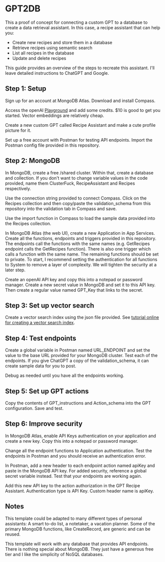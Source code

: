 # GPT2DB

This a proof of concept for connecting a custom GPT to a database to create a data retrieval assistant. In this case, a recipe assistant that can help you:

* Create new recipes and store them in a database
* Retrieve recipes using semantic search
* List all recipes in the database
* Update and delete recipes

This guide provides an overview of the steps to recreate this assistant. I'll leave detailed instructions to ChatGPT and Google.

## Step 1: Setup

Sign up for an account at MongoDB Atlas. Download and install Compass.

Access the openAI [Playground](https://platform.openai.com/playground) and add some credits. $10 is good to get you started. Vector embeddings are relatively cheap.

Create a new custom GPT called Recipe Assistant and make a cute profile picture for it. 

Set up a free account with Postman for testing API endpoints. Import the Postman config file provided in this repository. 

## Step 2: MongoDB

In MongoDB, create a free /shared cluster. Within that, create a database and collection. If you don't want to change variable values in the code provided, name them ClusterFuck, RecipeAssistant and Recipes respectively.

Use the connection string provided  to connect Compass. Click on the Recipes collection and then copy/paste the validation_schema from this repository into the validation tab in Compass and save.

Use the import function in Compass to load the sample data provided into the Recipes collection. 

In MongoDB Atlas (the web UI), create a new Application in App Services. Create all the functions, endpoints and triggers provided in this repository. The endpoints call the functions with the same names (e.g. GetRecipes endpoint calls the GetRecipes function). There is also one trigger which calls a function with the same name. The remaining functions should be set to private. To start, I recommend setting the authentication for all functions to System to remove a layer of complexity. We will tighten the security at a later step.

Create an openAI API key and copy this into a notepad or password manager. Create a new secret value in MongoDB and set it to this API key. Then create a regular value named GPT_Key that links to the secret. 


## Step 3: Set up vector search

Create a vector search index using the json file provided. See [tutorial online for creating a vector search index](https://www.mongodb.com/docs/atlas/atlas-vector-search/vector-search-tutorial/?lb-height=100&lb-width=100&presentation=true#procedure).


## Step 4: Test endpoints

Create a global variable in Postman named URL_ENDPOINT and set the value to the base URL provided for your MongoDB cluster. Test each of the endpoints. If you give ChatGPT a copy of the validation_schema, it can create sample data for you to post.

Debug as needed until you have all the endpoints working.


## Step 5: Set up GPT actions

Copy the contents of GPT_instructions and Action_schema into the GPT configuration. Save and test.


## Step 6: Improve security

In MongoDB Atlas, enable API Keys authentication on your application and create a new key. Copy this into a notepad or password manager.

Change all the endpoint functions to Application authentication. Test the endpoints in Postman and you should receive an authentication error.

In Postman, add a new header to each endpoint action named apiKey and paste in the MongoDB API key. For added security, reference a global secret variable instead. Test that your endpoints are working again.

Add this new API key to the action authorization in the GPT Recipe Assistant. Authentication type is API Key. Custom header name is apiKey.

## Notes

This template could be adapted to many different types of personal assistants: A smart to-do list, a notetaker, a vacation planner. Some of the primary MongoDB functions, like CreateRecord, are generic and can be reused.

This template will work with any database that provides API endpoints. There is nothing special about MongoDB. They just have a generous free tier and I like the simplicity of NoSQL databases.
